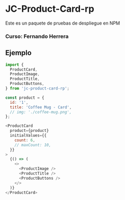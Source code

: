 # JC-Product-Card-rp

Este es un paquete de pruebas de despliegue en NPM

### Curso: Fernando Herrera

## Ejemplo

```js
import {
  ProductCard,
  ProductImage,
  ProductTitle,
  ProductButtons,
} from 'jc-product-card-rp';
```

```js
const product = {
  id: '1',
  title: 'Coffee Mug - Card',
  // img: './coffee-mug.png',
};
```

```js
<ProductCard
  product={product}
  initialValues={{
    count: 6,
    // maxCount: 10,
  }}
>
  {() => (
    <>
      <ProductImage />
      <ProductTitle />
      <ProductButtons />
    </>
  )}
</ProductCard>
```
